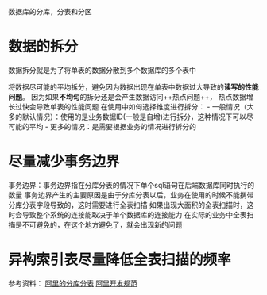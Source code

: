 数据库的分库，分表和分区
# 数据的拆分
数据拆分就是为了将单表的数据分散到多个数据库的多个表中

将数据尽可能的平均拆分，避免因为数据出现在单表中数据过大导致的**读写的性能问题**。
因为如果**不均匀**的拆分还是会产生数据访问++热点问题++， 热点数据增长过快会导致单表的性能问题
在使用中如何选择维度进行拆分：
	- 一般情况（大多的默认情况）：使用的是业务数据ID(一般是自增)进行拆分，这种情况下可以尽可能的平均
	- 更多的情况：是需要根据业务的情况进行拆分的

# 尽量减少事务边界
事务边界：事务边界指在分库分表的情况下单个sql语句在后端数据库同时执行的数量
事务边界产生的主要原因是由于分库分表以后，业务在使用的时候不能携带分库分表字段导致的，这时需要进行全表扫描
如果出现大面积的全表扫描时，这时会导致整个系统的连接能取决于单个数据库的连接能力
在实际的业务中全表扫描是不可避免的，在这个地方避免了，就会出现新的问题

# 异构索引表尽量降低全表扫描的频率






参考资料：
[阿里的分库分表](https://mp.weixin.qq.com/s/YpirU0zbZfKNxDSQSTNaxQ)
[阿里开发规范](https://yq.aliyun.com/articles/69327)